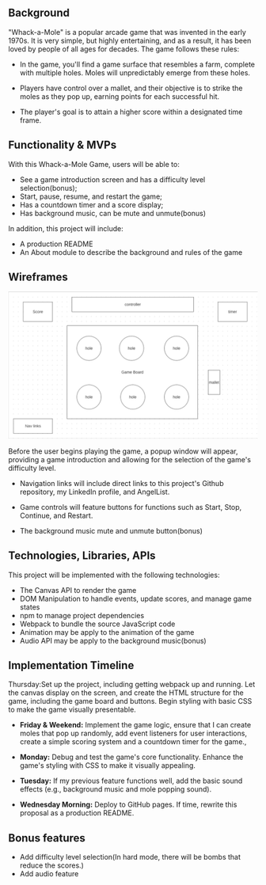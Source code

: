 ## Background

"Whack-a-Mole" is a popular arcade game that was invented in the early 1970s. It is very simple, but highly entertaining, and as a result, it has been loved by people of all ages for decades. The game follows these rules:

- In the game, you'll find a game surface that resembles a farm, complete with multiple holes. Moles will unpredictably emerge from these holes.

- Players have control over a mallet, and their objective is to strike the moles as they pop up, earning points for each successful hit.

- The player's goal is to attain a higher score within a designated time frame.


## Functionality & MVPs

With this Whack-a-Mole Game, users will be able to:

* See a game introduction screen and has a difficulty level selection(bonus);
* Start, pause, resume, and restart the game;
* Has a countdown timer and a score display;
* Has background music, can be mute and unmute(bonus)

In addition, this project will include:
* A production README
* An About module to describe the background and rules of the game


## Wireframes

![Alt text](image.png)

 Before the user begins playing the game, a popup window will appear, providing a game introduction and allowing for the selection of the game's difficulty level.

*   Navigation links will include direct links to this project's Github repository, my LinkedIn profile, and AngelList.

*   Game controls will feature buttons for functions such as Start, Stop, Continue, and Restart.

*   The background music mute and unmute button(bonus)


## Technologies, Libraries, APIs

This project will be implemented with the following technologies:

*   The Canvas API to render the game
*   DOM Manipulation to handle events, update scores, and manage game states
*   npm to manage project dependencies
*   Webpack to bundle the source JavaScript code
*   Animation may be apply to the animation of the game
*   Audio API may be apply to the background music(bonus)

## Implementation Timeline

Thursday:Set up the project, including getting webpack up and running. Let the canvas display on the screen, and create the HTML structure for the game, including the game board and buttons. Begin styling with basic CSS to make the game visually presentable.

*   **Friday & Weekend:** Implement the game logic, ensure that I can create moles that pop up randomly, add event listeners for user interactions, create a simple scoring system and a countdown timer for the game.,

*   **Monday:** Debug and test the game's core functionality. Enhance the game's styling with CSS to make it visually appealing.

*   **Tuesday:** If my previous feature functions well, add the basic sound effects (e.g., background music and mole popping sound).

*   **Wednesday Morning:** Deploy to GitHub pages. If time, rewrite this proposal as a production README.

## Bonus features
*   Add difficulty level selection(In hard mode, there will be bombs that reduce the scores.)
*   Add audio feature

